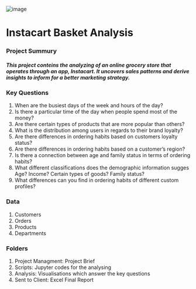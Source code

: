 ![image](https://github.com/user-attachments/assets/39144450-d32b-4f6c-8cca-938e946da833)
# Instacart Basket Analysis 
### Project Summury
##### This project conteins the analyzing of an online grocery store that operates through an app, Instacart. It uncovers sales patterns and derive insights to inform for a better marketing strategy.

### Key Questions
1. When are the busiest days of the week and hours of the day?
2. Is there a particular time of the day when people spend most of the money?
3. Are there certain types of products that are more popular than others?
4. What is the distribution among users in regards to their brand loyalty?
5. Are there differences in ordering habits based on customers loyalty status?
6.  Are there differences in ordering habits based on a customer’s region?
7. Is there a connection between age and family status in terms of ordering
habits?
8. What different classifications does the demographic information sugges
Age? Income? Certain types of goods? Family status?
9. What differences can you find in ordering habits of different custom
profiles?

### Data
1. Customers
2. Orders
3. Products
4. Departments

### Folders
1. Project Managment: Project Brief
2. Scripts: Jupyter codes for the analysing
3. Analysis: Visualisations which answer the key questions
4. Sent to Client: Excel Final Report
